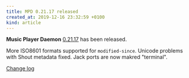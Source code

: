 ```yaml
---
title: MPD 0.21.17 released
created_at: 2019-12-16 23:32:59 +0100
kind: article
---
```


**Music Player Daemon**
[0.21.17](http://www.musicpd.org/download/mpd/0.21/mpd-0.21.17.tar.xz)
has been released.

More ISO8601 formats supported for `modified-since`.  Unicode problems
with Shout metadata fixed.  Jack ports are now makred "terminal".

[Change log](https://raw.githubusercontent.com/MusicPlayerDaemon/MPD/v0.21.17/NEWS)
